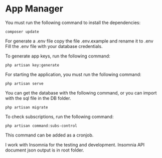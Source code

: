 # App Manager

You must run the following command to install the dependencies:
```
composer update
```

For generate a .env file copy the file .env.example and rename it to .env<br>
Fill the .env file with your database credentials.

To generate app keys, run the following command:
```
php artisan key:generate
```

For starting the application, you must run the following command:
```
php artisan serve
```

You can get the database with the following command, or you can import with the sql file in the DB folder.
```
php artisan migrate
```

To check subscriptions, run the following command:
```
php artisan command:subs-control
```
This command can be added as a cronjob.

I work with Insomnia for the testing and development. Insomnia API document json output is in root folder.
